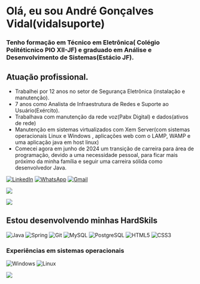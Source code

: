 # Olá, eu sou André Gonçalves Vidal(vidalsuporte)
### Tenho formação em Técnico em Eletrônica( Colégio Politéticnico PIO XII-JF) e graduado em Análise e Desenvolvimento de Sistemas(Estácio JF).

## Atuação profissional.

- Trabalhei por 12 anos no setor de Segurança Eletrônica (instalação e manutenção).
- 7 anos como Analista de Infraestrutura de Redes e Suporte ao Usuário(Exército).
- Trabalhava com manutenção da rede voz(Pabx Digital) e dados(ativos de rede)
- Manutenção em sistemas virtualizados com Xem Server(com sistemas operacionais Linux e Windows , aplicações web com o LAMP, WAMP e uma aplicação java em host linux)
- Comecei agora em junho de 2024 um transição de carreira para área de programação, devido a uma necessidade pessoal, para ficar mais próximo da minha família e seguir uma carreira sólida como desenvolvedor Java.

[![LinkedIn](https://img.shields.io/badge/LinkedIn-0077B5?style=for-the-badge&logo=linkedin&logoColor=white)](https://www.linkedin.com/in/vidalsuporte/)  	[![WhatsApp](https://img.shields.io/badge/WhatsApp-25D366?style=for-the-badge&logo=whatsapp&logoColor=white)](https://wa.me/5532991203111)  	[![Gmail](https://img.shields.io/badge/Gmail-333333?style=for-the-badge&logo=gmail&logoColor=red)](mailto:vidalsuporte@gmail.com)

![](https://github-readme-stats.vercel.app/api/top-langs/?username=vidalsuporte&theme=blue-green)

![](https://github-readme-stats.vercel.app/api?username=vidalsuporte&theme=blue-green)

## Estou desenvolvendo minhas HardSkils
![Java](https://img.shields.io/badge/java-%23ED8B00.svg?style=for-the-badge&logo=openjdk&logoColor=white)   ![Spring](https://img.shields.io/badge/spring-%236DB33F.svg?style=for-the-badge&logo=spring&logoColor=white)  ![Git](https://img.shields.io/badge/GIT-E44C30?style=for-the-badge&logo=git&logoColor=white)
![MySQL](https://img.shields.io/badge/MySQL-00000F?style=for-the-badge&logo=mysql&logoColor=white) ![PostgreSQL](https://img.shields.io/badge/PostgreSQL-000?style=for-the-badge&logo=postgresql)
![HTML5](https://img.shields.io/badge/HTML5-E34F26?style=for-the-badge&logo=html5&logoColor=white)   ![CSS3](https://img.shields.io/badge/CSS3-1572B6?style=for-the-badge&logo=css3&logoColor=white)  
### Experiências em sistemas operacionais

![Windows](https://img.shields.io/badge/Windows-000?style=for-the-badge&logo=windows&logoColor=2CA5E0)  	![Linux](https://img.shields.io/badge/Linux-000?style=for-the-badge&logo=linux&logoColor=FCC624)



![](https://img.shields.io/badge/Made%20with-Markdown-1f425f.svg)
